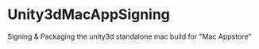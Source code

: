 Unity3dMacAppSigning
====================

Signing &amp; Packaging the unity3d standalone mac build for "Mac Appstore"
